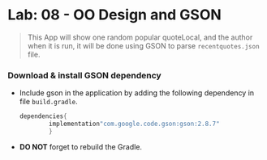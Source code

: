# Lab: 08 - OO Design and GSON
> This App will show one random popular quoteLocal, and the author when it is run, it will be done using GSON to parse `recentquotes.json` file. 


### Download & install GSON dependency
* Include gson in the application by adding the following dependency in file `build.gradle`.

    ```java
    dependencies{
            implementation"com.google.code.gson:gson:2.8.7"
            }
    ```
  
* **DO NOT** forget to rebuild the Gradle.

